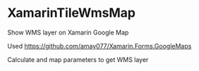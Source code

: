 # XamarinTileWmsMap
Show WMS layer on Xamarin Google Map

Used https://github.com/amay077/Xamarin.Forms.GoogleMaps

Calculate and map parameters to get WMS layer
